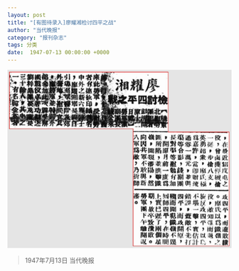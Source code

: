 ```yaml
---
layout: post
title: "[有图待录入]廖耀湘检讨四平之战"
author: "当代晚报"
category: "报刊杂志"
tags: 分类
date:  1947-07-13 00:00:00 +0000
---
```


![廖耀湘检讨四平之战](../assets/images/newspapers/廖耀湘检讨四平之战.png)



> *<!-- 图源：佚名 -->*

> 1947年7月13日 当代晚报
